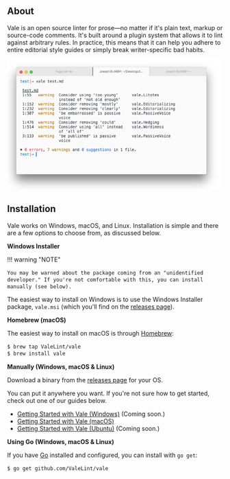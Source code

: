 ## About

Vale is an open source linter for prose—no matter if it's plain text, markup or source-code comments. It's built around a plugin system that allows it to lint against arbitrary rules. In practice, this means that it can help you adhere to entire editorial style guides or simply break writer-specific bad habits.

![Vale Screenshot](img/vale-demo.png)

## Installation

Vale works on Windows, macOS, and Linux. Installation is simple and there are a few options to choose from, as discussed below.

**Windows Installer**


!!! warning "NOTE"

    You may be warned about the package coming from an "unidentified developer." If you're not comfortable with this, you can install manually (see below).

The easiest way to install on Windows is to use the Windows Installer package, `vale.msi` (which you'll find on the [releases page](https://github.com/ValeLint/vale/releases)).


**Homebrew (macOS)**

The easiest way to install on macOS is through [Homebrew](https://brew.sh/):

```bash
$ brew tap ValeLint/vale
$ brew install vale
```

**Manually (Windows, macOS & Linux)**

Download a binary from the [releases page](https://github.com/ValeLint/vale/releases) for your OS.

You can put it anywhere you want. If you're not sure how to get started, check out one of our guides below.

- [Getting Started with Vale (Windows)](#) (Coming soon.)
- [Getting Started with Vale (macOS)](https://jdkato.github.io/2017/02/26/getting-started-with-vale-mac.html)
- [Getting Started with Vale (Ubuntu)](#) (Coming soon.)

**Using Go (Windows, macOS & Linux)**

If you have [Go](https://golang.org/) installed and configured, you can install with `go get`:

```bash
$ go get github.com/ValeLint/vale
```
